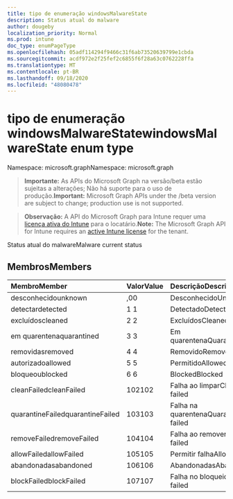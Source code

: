 ```yaml
---
title: tipo de enumeração windowsMalwareState
description: Status atual do malware
author: dougeby
localization_priority: Normal
ms.prod: intune
doc_type: enumPageType
ms.openlocfilehash: 05adf114294f9466c31f6ab73520639799e1cbda
ms.sourcegitcommit: acdf972e2f25fef2c6855f6f28a63c0762228ffa
ms.translationtype: MT
ms.contentlocale: pt-BR
ms.lasthandoff: 09/18/2020
ms.locfileid: "48080478"
---
```

# <a name="windowsmalwarestate-enum-type"></a><span data-ttu-id="330a8-103">tipo de enumeração windowsMalwareState</span><span class="sxs-lookup"><span data-stu-id="330a8-103">windowsMalwareState enum type</span></span>

<span data-ttu-id="330a8-104">Namespace: microsoft.graph</span><span class="sxs-lookup"><span data-stu-id="330a8-104">Namespace: microsoft.graph</span></span>

> <span data-ttu-id="330a8-105">**Importante:** As APIs do Microsoft Graph na versão/beta estão sujeitas a alterações; Não há suporte para o uso de produção.</span><span class="sxs-lookup"><span data-stu-id="330a8-105">**Important:** Microsoft Graph APIs under the /beta version are subject to change; production use is not supported.</span></span>

> <span data-ttu-id="330a8-106">**Observação:** A API do Microsoft Graph para Intune requer uma [licença ativa do Intune](https://go.microsoft.com/fwlink/?linkid=839381) para o locatário.</span><span class="sxs-lookup"><span data-stu-id="330a8-106">**Note:** The Microsoft Graph API for Intune requires an [active Intune license](https://go.microsoft.com/fwlink/?linkid=839381) for the tenant.</span></span>

<span data-ttu-id="330a8-107">Status atual do malware</span><span class="sxs-lookup"><span data-stu-id="330a8-107">Malware current status</span></span>

## <a name="members"></a><span data-ttu-id="330a8-108">Membros</span><span class="sxs-lookup"><span data-stu-id="330a8-108">Members</span></span>
|<span data-ttu-id="330a8-109">Membro</span><span class="sxs-lookup"><span data-stu-id="330a8-109">Member</span></span>|<span data-ttu-id="330a8-110">Valor</span><span class="sxs-lookup"><span data-stu-id="330a8-110">Value</span></span>|<span data-ttu-id="330a8-111">Descrição</span><span class="sxs-lookup"><span data-stu-id="330a8-111">Description</span></span>|
|:---|:---|:---|
|<span data-ttu-id="330a8-112">desconhecido</span><span class="sxs-lookup"><span data-stu-id="330a8-112">unknown</span></span>|<span data-ttu-id="330a8-113">,0</span><span class="sxs-lookup"><span data-stu-id="330a8-113">0</span></span>|<span data-ttu-id="330a8-114">Desconhecido</span><span class="sxs-lookup"><span data-stu-id="330a8-114">Unknown</span></span>|
|<span data-ttu-id="330a8-115">detectar</span><span class="sxs-lookup"><span data-stu-id="330a8-115">detected</span></span>|<span data-ttu-id="330a8-116">1 </span><span class="sxs-lookup"><span data-stu-id="330a8-116">1</span></span>|<span data-ttu-id="330a8-117">Detectado</span><span class="sxs-lookup"><span data-stu-id="330a8-117">Detected</span></span>|
|<span data-ttu-id="330a8-118">excluídos</span><span class="sxs-lookup"><span data-stu-id="330a8-118">cleaned</span></span>|<span data-ttu-id="330a8-119">2 </span><span class="sxs-lookup"><span data-stu-id="330a8-119">2</span></span>|<span data-ttu-id="330a8-120">Excluídos</span><span class="sxs-lookup"><span data-stu-id="330a8-120">Cleaned</span></span>|
|<span data-ttu-id="330a8-121">em quarentena</span><span class="sxs-lookup"><span data-stu-id="330a8-121">quarantined</span></span>|<span data-ttu-id="330a8-122">3 </span><span class="sxs-lookup"><span data-stu-id="330a8-122">3</span></span>|<span data-ttu-id="330a8-123">Em quarentena</span><span class="sxs-lookup"><span data-stu-id="330a8-123">Quarantined</span></span>|
|<span data-ttu-id="330a8-124">removidas</span><span class="sxs-lookup"><span data-stu-id="330a8-124">removed</span></span>|<span data-ttu-id="330a8-125">4 </span><span class="sxs-lookup"><span data-stu-id="330a8-125">4</span></span>|<span data-ttu-id="330a8-126">Removido</span><span class="sxs-lookup"><span data-stu-id="330a8-126">Removed</span></span>|
|<span data-ttu-id="330a8-127">autorizado</span><span class="sxs-lookup"><span data-stu-id="330a8-127">allowed</span></span>|<span data-ttu-id="330a8-128">5 </span><span class="sxs-lookup"><span data-stu-id="330a8-128">5</span></span>|<span data-ttu-id="330a8-129">Permitido</span><span class="sxs-lookup"><span data-stu-id="330a8-129">Allowed</span></span>|
|<span data-ttu-id="330a8-130">bloqueou</span><span class="sxs-lookup"><span data-stu-id="330a8-130">blocked</span></span>|<span data-ttu-id="330a8-131">6 </span><span class="sxs-lookup"><span data-stu-id="330a8-131">6</span></span>|<span data-ttu-id="330a8-132">Blocked</span><span class="sxs-lookup"><span data-stu-id="330a8-132">Blocked</span></span>|
|<span data-ttu-id="330a8-133">cleanFailed</span><span class="sxs-lookup"><span data-stu-id="330a8-133">cleanFailed</span></span>|<span data-ttu-id="330a8-134">102</span><span class="sxs-lookup"><span data-stu-id="330a8-134">102</span></span>|<span data-ttu-id="330a8-135">Falha ao limpar</span><span class="sxs-lookup"><span data-stu-id="330a8-135">Clean failed</span></span>|
|<span data-ttu-id="330a8-136">quarantineFailed</span><span class="sxs-lookup"><span data-stu-id="330a8-136">quarantineFailed</span></span>|<span data-ttu-id="330a8-137">103</span><span class="sxs-lookup"><span data-stu-id="330a8-137">103</span></span>|<span data-ttu-id="330a8-138">Falha na quarentena</span><span class="sxs-lookup"><span data-stu-id="330a8-138">Quarantine failed</span></span>|
|<span data-ttu-id="330a8-139">removeFailed</span><span class="sxs-lookup"><span data-stu-id="330a8-139">removeFailed</span></span>|<span data-ttu-id="330a8-140">104</span><span class="sxs-lookup"><span data-stu-id="330a8-140">104</span></span>|<span data-ttu-id="330a8-141">Falha ao remover</span><span class="sxs-lookup"><span data-stu-id="330a8-141">Remove failed</span></span>|
|<span data-ttu-id="330a8-142">allowFailed</span><span class="sxs-lookup"><span data-stu-id="330a8-142">allowFailed</span></span>|<span data-ttu-id="330a8-143">105</span><span class="sxs-lookup"><span data-stu-id="330a8-143">105</span></span>|<span data-ttu-id="330a8-144">Permitir falha</span><span class="sxs-lookup"><span data-stu-id="330a8-144">Allow failed</span></span>|
|<span data-ttu-id="330a8-145">abandonadas</span><span class="sxs-lookup"><span data-stu-id="330a8-145">abandoned</span></span>|<span data-ttu-id="330a8-146">106</span><span class="sxs-lookup"><span data-stu-id="330a8-146">106</span></span>|<span data-ttu-id="330a8-147">Abandonadas</span><span class="sxs-lookup"><span data-stu-id="330a8-147">Abandoned</span></span>|
|<span data-ttu-id="330a8-148">blockFailed</span><span class="sxs-lookup"><span data-stu-id="330a8-148">blockFailed</span></span>|<span data-ttu-id="330a8-149">107</span><span class="sxs-lookup"><span data-stu-id="330a8-149">107</span></span>|<span data-ttu-id="330a8-150">Falha no bloqueio</span><span class="sxs-lookup"><span data-stu-id="330a8-150">Block failed</span></span>|






